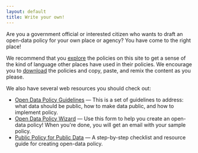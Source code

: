 ```yaml
---
layout: default
title: Write your own!
---
```


Are you a government official or interested citizen who wants to draft an open-data policy for your own place or agency? You have come to the right place!

We recommend that you [explore](/browse/) the policies on this site to get a sense of the kind of language other places have used in their policies. We encourage you to [download](/downloads/) the policies and copy, paste, and remix the content as you please.

We also have several web resources you should check out:

- [Open Data Policy Guidelines](http://sunlightfoundation.com/opendataguidelines/) — This is a set of guidelines to address: what data should be public, how to make data public, and how to implement policy.
- [Open Data Policy Wizard](https://docs.google.com/forms/d/e/1FAIpQLSe2BeXHF-vkjbfmYRK0dIxYtWyaXUCkgG0a6twAIqRdwJM8dg/viewform) — Use this form to help you create an open-data policy! When you're done, you will get an email with your sample policy.
- [Public Policy for Public Data](http://whatworkscities.sunlightfoundation.com/) — A step-by-step checklist and resource guide for creating open-data policy.
